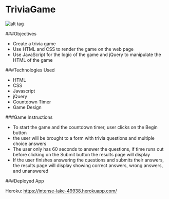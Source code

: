 # TriviaGame
![alt tag]( )

###Objectives
* Create a trivia game
* Use HTML and CSS to render the game on the web page
* Use JavaScript for the logic of the game and jQuery to manipulate the HTML of the game

###Technologies Used
* HTML
* CSS
* Javascript
* jQuery
* Countdown Timer
* Game Design

###Game Instructions

* To start the game and the countdown timer, user clicks on the Begin button
* the user will be brought to a form with trivia questions and multiple choice answers
* The user only has 60 seconds to answer the questions, if time runs out before clicking on the Submit button the results page will display
* If the user finishes answering the questions and submits their answers, the results page will display showing correct answers, wrong answers, and unanswered


###Deployed App

Heroku: https://intense-lake-49938.herokuapp.com/
